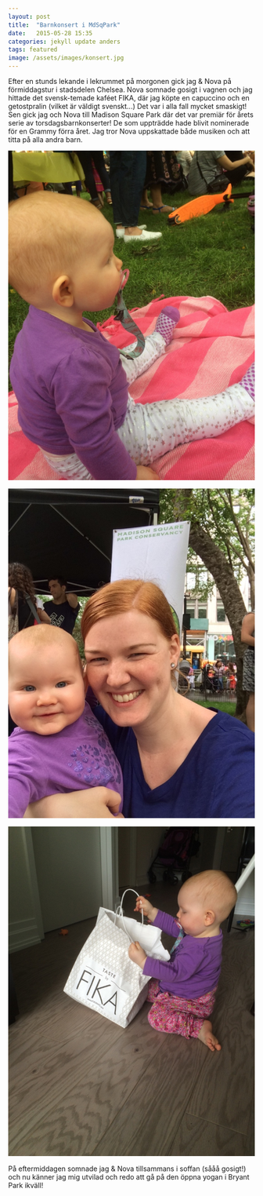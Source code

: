 ```yaml
---
layout: post
title:  "Barnkonsert i MdSqPark"
date:   2015-05-28 15:35
categories: jekyll update anders
tags: featured
image: /assets/images/konsert.jpg
---
```

Efter en stunds lekande i lekrummet på morgonen gick jag & Nova på förmiddagstur i stadsdelen Chelsea. Nova somnade gosigt i vagnen och jag hittade det svensk-temade kaféet FIKA, där jag köpte en capuccino och en getostpralin (vilket är väldigt svenskt...) Det var i alla fall mycket smaskigt! Sen gick jag och Nova till Madison Square Park där det var premiär för årets serie av torsdagsbarnkonserter! De som uppträdde hade blivit nominerade för en Grammy förra året. Jag tror Nova uppskattade både musiken och att titta på alla andra barn.

![](/assets/images/tittakonsert.jpg "")

![](/assets/images/fridanovakonsert.jpg "")

![Nova fick leka med FIKA påsen när vi kommit hem](/assets/images/fika.jpg "")

På eftermiddagen somnade jag & Nova tillsammans i soffan (sååå gosigt!) och nu känner jag mig utvilad och redo att gå på den öppna yogan i Bryant Park ikväll!











